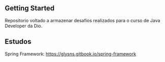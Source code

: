 ## Getting Started

Repositorio voltado a armazenar desafios realizados para o curso de Java Developer da Dio.

## Estudos
Spring Framework: https://glysns.gitbook.io/spring-framework

